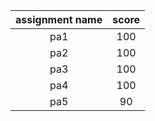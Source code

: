 | assignment name | score |
|:---------------:|:-----:|
| pa1             | 100   |
| pa2             | 100   |
| pa3             | 100   |
| pa4             | 100   |
| pa5             |  90   |
